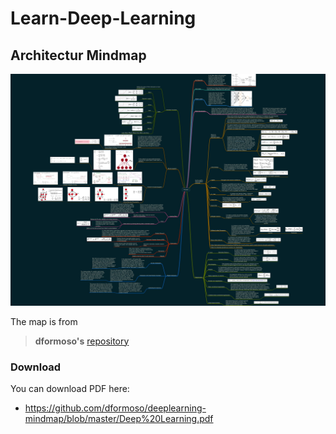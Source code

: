 # Learn-Deep-Learning

## Architectur Mindmap

<img src="images/DeepLearning01.jpg" width="800"/>  

The map is from
> **dformoso's** [repository](https://github.com/dformoso/machine-learning-mindmap)  
### Download
You can download PDF here: 
- https://github.com/dformoso/deeplearning-mindmap/blob/master/Deep%20Learning.pdf
